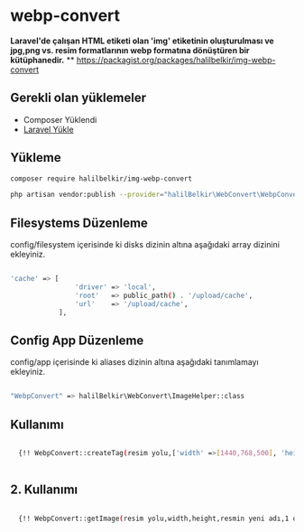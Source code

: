 # webp-convert

**Laravel'de çalışan HTML etiketi olan 'img' etiketinin oluşturulması ve jpg,png vs. resim formatlarının webp formatına dönüştüren bir kütüphanedir.**
** https://packagist.org/packages/halilbelkir/img-webp-convert

## Gerekli olan yüklemeler

*   Composer Yüklendi
*   [Laravel Yükle](https://laravel.com/docs/installation)
## Yükleme

```bash
composer require halilbelkir/img-webp-convert
```

```bash
php artisan vendor:publish --provider="halilBelkir\WebConvert\WebpConvertServiceProvider" --force
```

## Filesystems Düzenleme 

config/filesystem içerisinde ki disks dizinin altına aşağıdaki array dizinini ekleyiniz.

```bash

'cache' => [
                'driver' => 'local',
                'root'   => public_path() . '/upload/cache',
                'url'    => '/upload/cache',
            ],
```

## Config App Düzenleme

config/app içerisinde ki aliases dizinin altına aşağıdaki tanımlamayı ekleyiniz.

```bash

"WebpConvert" => halilBelkir\WebConvert\ImageHelper::class
```

## Kullanımı

```bash

  {!! WebpConvert::createTag(resim yolu,['width' =>[1440,768,500], 'height' => [500,400,400]],['alt' => 'alt','title' => 'title','class' => 'class adı'],'lazy load kullanılacak ise buraya sadece "lazy" yazmanız yeterlidir','resmin yeni adı',1 olursa başka domainden kendi dosyanıza indirir ) !!}
  
```

## 2. Kullanımı

```bash

  {!! WebpConvert::getImage(resim yolu,width,height,resmin yeni adı,1 olursa başka domainden kendi dosyanıza indirir) !!}
  
```